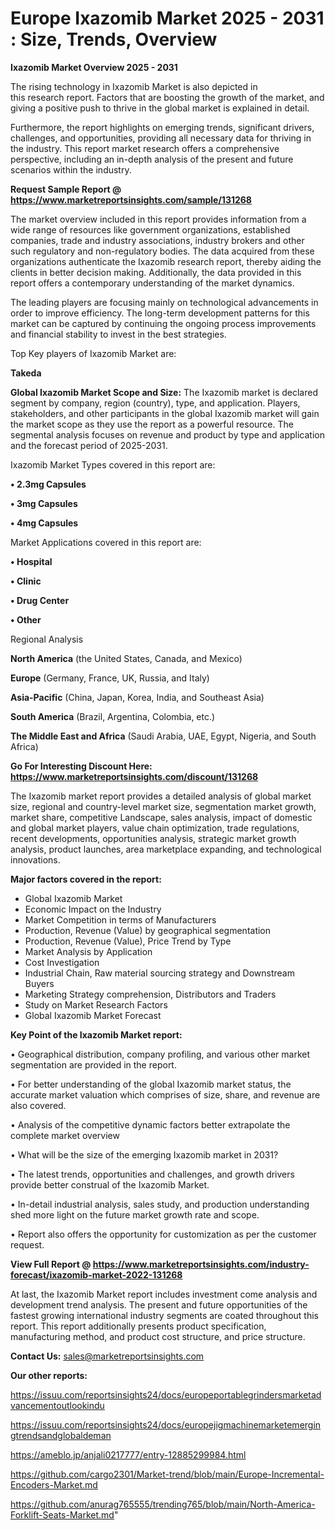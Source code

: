  # Europe Ixazomib Market 2025 - 2031 : Size, Trends, Overview

<Strong> Ixazomib Market Overview 2025 - 2031</strong>

The rising technology in Ixazomib Market is also depicted in this research report. Factors that are boosting the growth of the market, and giving a positive push to thrive in the global market is explained in detail.

Furthermore, the report highlights on emerging trends, significant drivers, challenges, and opportunities, providing all necessary data for thriving in the industry. This report market research offers a comprehensive perspective, including an in-depth analysis of the present and future scenarios within the industry.

<strong>Request Sample Report @ <a href=https://www.marketreportsinsights.com/sample/131268>https://www.marketreportsinsights.com/sample/131268</a></strong>

The market overview included in this report provides information from a wide range of resources like government organizations, established companies, trade and industry associations, industry brokers and other such regulatory and non-regulatory bodies. The data acquired from these organizations authenticate the Ixazomib research report, thereby aiding the clients in better decision making. Additionally, the data provided in this report offers a contemporary understanding of the market dynamics.

The leading players are focusing mainly on technological advancements in order to improve efficiency. The long-term development patterns for this market can be captured by continuing the ongoing process improvements and financial stability to invest in the best strategies.

Top Key players of Ixazomib Market are:

<strong>Takeda</strong>

<strong><b>Global Ixazomib Market Scope and Size:</b></strong>
The Ixazomib market is declared segment by company, region (country), type, and application. Players, stakeholders, and other participants in the global Ixazomib market will gain the market scope as they use the report as a powerful resource. The segmental analysis focuses on revenue and product by type and application and the forecast period of 2025-2031.

Ixazomib Market Types covered in this report are:

<strong>• 2.3mg Capsules

• 3mg Capsules

• 4mg Capsules</strong>

Market Applications covered in this report are:

<strong>• Hospital

• Clinic

• Drug Center

• Other</strong> 

Regional Analysis

<strong>North America</strong> (the United States, Canada, and Mexico)

<strong>Europe</strong> (Germany, France, UK, Russia, and Italy)

<strong>Asia-Pacific</strong> (China, Japan, Korea, India, and Southeast Asia)

<strong>South America</strong> (Brazil, Argentina, Colombia, etc.)

<strong>The Middle East and Africa</strong> (Saudi Arabia, UAE, Egypt, Nigeria, and South Africa)

<strong>Go For Interesting Discount Here: <a href=https://www.marketreportsinsights.com/discount/131268>https://www.marketreportsinsights.com/discount/131268</a></strong>

The Ixazomib market report provides a detailed analysis of global market size, regional and country-level market size, segmentation market growth, market share, competitive Landscape, sales analysis, impact of domestic and global market players, value chain optimization, trade regulations, recent developments, opportunities analysis, strategic market growth analysis, product launches, area marketplace expanding, and technological innovations.

<strong><b>Major factors covered in the report:</b></strong>
<ul>
  <li>Global Ixazomib Market </li>
  <li>Economic Impact on the Industry</li>
  <li>Market Competition in terms of Manufacturers</li>
  <li>Production, Revenue (Value) by geographical segmentation</li>
  <li>Production, Revenue (Value), Price Trend by Type</li>
  <li>Market Analysis by Application</li>
  <li>Cost Investigation</li>
  <li>Industrial Chain, Raw material sourcing strategy and Downstream Buyers</li>
  <li>Marketing Strategy comprehension, Distributors and Traders</li>
  <li>Study on Market Research Factors</li>
  <li>Global Ixazomib Market Forecast</li>
</ul>

<strong><b>Key Point of the Ixazomib Market report:</b></strong>

• Geographical distribution, company profiling, and various other market segmentation are provided in the report.

• For better understanding of the global Ixazomib market status, the accurate market valuation which comprises of size, share, and revenue are also covered.

• Analysis of the competitive dynamic factors better extrapolate the complete market overview

• What will be the size of the emerging Ixazomib market in 2031?

• The latest trends, opportunities and challenges, and growth drivers provide better construal of the Ixazomib Market.

• In-detail industrial analysis, sales study, and production understanding shed more light on the future market growth rate and scope.

• Report also offers the opportunity for customization as per the customer request.

<strong><b>View Full Report @ <a href=https://www.marketreportsinsights.com/industry-forecast/ixazomib-market-2022-131268>https://www.marketreportsinsights.com/industry-forecast/ixazomib-market-2022-131268</a></b></strong>


At last, the Ixazomib Market report includes investment come analysis and development trend analysis. The present and future opportunities of the fastest growing international industry segments are coated throughout this report. This report additionally presents product specification, manufacturing method, and product cost structure, and price structure.

<strong>Contact Us:</strong>
sales@marketreportsinsights.com

<strong>Our other reports:</strong>

<a href=https://issuu.com/reportsinsights24/docs/europeportablegrindersmarketadvancementoutlookindu>https://issuu.com/reportsinsights24/docs/europeportablegrindersmarketadvancementoutlookindu</a>

<a href=https://issuu.com/reportsinsights24/docs/europejigmachinemarketemergingtrendsandglobaldeman>https://issuu.com/reportsinsights24/docs/europejigmachinemarketemergingtrendsandglobaldeman</a>

<a href=https://ameblo.jp/anjali0217777/entry-12885299984.html>https://ameblo.jp/anjali0217777/entry-12885299984.html</a>

<a href=https://github.com/cargo2301/Market-trend/blob/main/Europe-Incremental-Encoders-Market.md>https://github.com/cargo2301/Market-trend/blob/main/Europe-Incremental-Encoders-Market.md</a>

<a href=https://github.com/anurag765555/trending765/blob/main/North-America-Forklift-Seats-Market.md>https://github.com/anurag765555/trending765/blob/main/North-America-Forklift-Seats-Market.md</a>"

